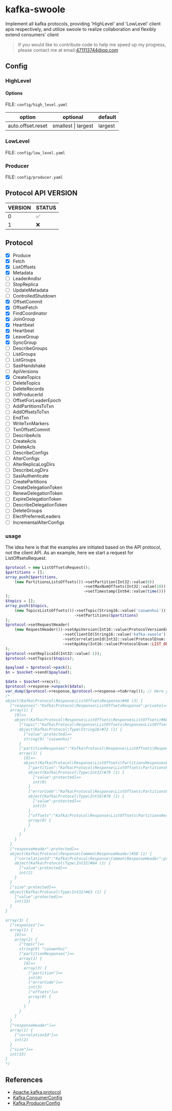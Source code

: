 # kafka-swoole
Implement all kafka protocols, providing 'HighLevel' and 'LowLevel' client apis respectively, and utilize swoole to realize collaboration and flexibly extend consumers' client

> If you would like to contribute code to help me speed up my progress, please contact me at email:471113744@qq.com

## Config

### HighLevel

#### Options

FILE: `config/high_level.yaml`

|  option   | optional | default  |
|  ----  | ----  | ----  |
| auto.offset.reset  | smallest \| largest | largest |

### LowLevel

FILE: `config/low_level.yaml`

### Producer

FILE: `config/producer.yaml`

## Protocol API VERSION

|  VERSION   | STATUS  |
|  ----  | ----  |
| 0  | :white_check_mark: |
| 1  | :x: |

## Protocol

- [x] Produce
- [x] Fetch
- [x] ListOffsets
- [x] Metadata
- [ ] LeaderAndIsr
- [ ] StopReplica
- [ ] UpdateMetadata
- [ ] ControlledShutdown
- [x] OffsetCommit
- [x] OffsetFetch
- [x] FindCoordinator
- [x] JoinGroup
- [x] Heartbeat
- [x] Heartbeat
- [x] LeaveGroup
- [x] SyncGroup
- [ ] DescribeGroups
- [ ] ListGroups
- [ ] ListGroups
- [ ] SaslHandshake
- [ ] ApiVersions
- [x] CreateTopics
- [ ] DeleteTopics
- [ ] DeleteRecords
- [ ] InitProducerId
- [ ] OffsetForLeaderEpoch
- [ ] AddPartitionsToTxn
- [ ] AddOffsetsToTxn
- [ ] EndTxn
- [ ] WriteTxnMarkers
- [ ] TxnOffsetCommit
- [ ] DescribeAcls
- [ ] CreateAcls
- [ ] DeleteAcls
- [ ] DescribeConfigs
- [ ] AlterConfigs
- [ ] AlterReplicaLogDirs
- [ ] DescribeLogDirs
- [ ] SaslAuthenticate
- [ ] CreatePartitions
- [ ] CreateDelegationToken
- [ ] RenewDelegationToken
- [ ] ExpireDelegationToken
- [ ] DescribeDelegationToken
- [ ] DeleteGroups
- [ ] ElectPreferredLeaders
- [ ] IncrementalAlterConfigs

### usage

The idea here is that the examples are initiated based on the API protocol, not the client API.
As an example, here we start a request for ListOffsetsRequest.

```php
$protocol = new ListOffsetsRequest();
$partitions = [];
array_push($partitions,
    (new PartitionsListsOffsets())->setPartition(Int32::value(0))
                                  ->setMaxNumOffsets(Int32::value(10))
                                  ->setTimestamp(Int64::value(time()))
);
$topics = [];
array_push($topics,
    (new TopicsListsOffsets())->setTopic(String16::value('caiwenhui'))
                              ->setPartitions($partitions)
);
$protocol->setRequestHeader(
    (new RequestHeader())->setApiVersion(Int16::value(ProtocolVersionEnum::API_VERSION_0))
                         ->setClientId(String16::value('kafka-swoole'))
                         ->setCorrelationId(Int32::value(ProtocolEnum::LIST_OFFSETS))
                         ->setApiKey(Int16::value(ProtocolEnum::LIST_OFFSETS))
);
$protocol->setReplicaId(Int32::value(-1));
$protocol->setTopics($topics);

$payload = $protocol->pack();
$n = $socket->send($payload);

$data = $socket->recv();
$protocol->response->unpack($data);
var_dump($protocol->response,$protocol->response->toArray()); // Here you can see the response protocol of the kafka service
/*
object(Kafka\Protocol\Response\ListOffsetsResponse)#46 (3) {
  ["responses":"Kafka\Protocol\Response\ListOffsetsResponse":private]=>
  array(1) {
    [0]=>
    object(Kafka\Protocol\Response\ListOffsets\ResponsesListOffsets)#68 (2) {
      ["topic":"Kafka\Protocol\Response\ListOffsets\ResponsesListOffsets":private]=>
      object(Kafka\Protocol\Type\String16)#72 (1) {
        ["value":protected]=>
        string(9) "caiwenhui"
      }
      ["partitionResponses":"Kafka\Protocol\Response\ListOffsets\ResponsesListOffsets":private]=>
      array(1) {
        [0]=>
        object(Kafka\Protocol\Response\ListOffsets\PartitionsResponsesListOffsets)#71 (3) {
          ["partition":"Kafka\Protocol\Response\ListOffsets\PartitionsResponsesListOffsets":private]=>
          object(Kafka\Protocol\Type\Int32)#79 (1) {
            ["value":protected]=>
            int(0)
          }
          ["errorCode":"Kafka\Protocol\Response\ListOffsets\PartitionsResponsesListOffsets":private]=>
          object(Kafka\Protocol\Type\Int16)#78 (1) {
            ["value":protected]=>
            int(3)
          }
          ["offsets":"Kafka\Protocol\Response\ListOffsets\PartitionsResponsesListOffsets":private]=>
          array(0) {
          }
        }
      }
    }
  }
  ["responseHeader":protected]=>
  object(Kafka\Protocol\Response\Common\ResponseHeader)#58 (1) {
    ["correlationId":"Kafka\Protocol\Response\Common\ResponseHeader":private]=>
    object(Kafka\Protocol\Type\Int32)#64 (1) {
      ["value":protected]=>
      int(2)
    }
  }
  ["size":protected]=>
  object(Kafka\Protocol\Type\Int32)#63 (1) {
    ["value":protected]=>
    int(33)
  }
}

array(3) {
  ["responses"]=>
  array(1) {
    [0]=>
    array(2) {
      ["topic"]=>
      string(9) "caiwenhui"
      ["partitionResponses"]=>
      array(1) {
        [0]=>
        array(3) {
          ["partition"]=>
          int(0)
          ["errorCode"]=>
          int(3)
          ["offsets"]=>
          array(0) {
          }
        }
      }
    }
  }
  ["responseHeader"]=>
  array(1) {
    ["correlationId"]=>
    int(2)
  }
  ["size"]=>
  int(33)
}
*/
```

## References

- [Apache.kafka.protocol](http://kafka.apache.org/protocol.html)
- [Kafka.ConsumerConfig](https://github.com/apache/kafka/blob/0.9.0/core/src/main/scala/kafka/consumer/ConsumerConfig.scala)
- [Kafka.ProducerConfig](https://github.com/apache/kafka/blob/0.9.0/core/src/main/scala/kafka/producer/ProducerConfig.scala)
